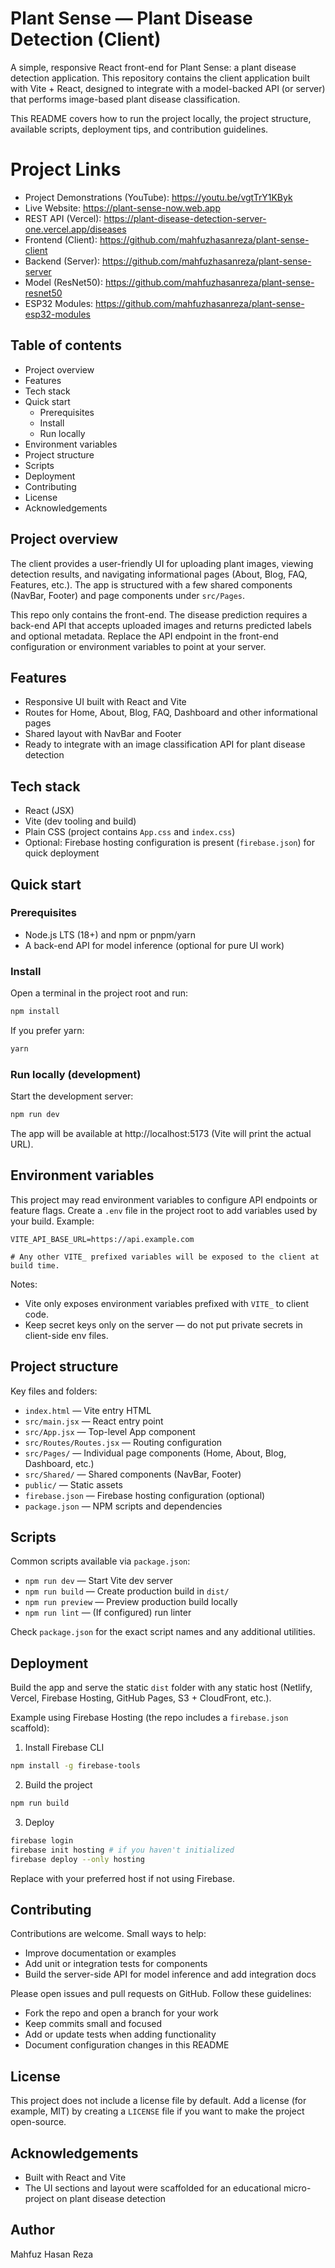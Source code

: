 # Plant Sense — Plant Disease Detection (Client)

A simple, responsive React front-end for Plant Sense: a plant disease detection application. This repository contains the client application built with Vite + React, designed to integrate with a model-backed API (or server) that performs image-based plant disease classification.

This README covers how to run the project locally, the project structure, available scripts, deployment tips, and contribution guidelines.

# Project Links

- Project Demonstrations (YouTube): https://youtu.be/vgtTrY1KByk
- Live Website: https://plant-sense-now.web.app
- REST API (Vercel): https://plant-disease-detection-server-one.vercel.app/diseases
- Frontend (Client): https://github.com/mahfuzhasanreza/plant-sense-client
- Backend (Server): https://github.com/mahfuzhasanreza/plant-sense-server
- Model (ResNet50): https://github.com/mahfuzhasanreza/plant-sense-resnet50
- ESP32 Modules: https://github.com/mahfuzhasanreza/plant-sense-esp32-modules

## Table of contents

- Project overview
- Features
- Tech stack
- Quick start
	- Prerequisites
	- Install
	- Run locally
- Environment variables
- Project structure
- Scripts
- Deployment
- Contributing
- License
- Acknowledgements


## Project overview

The client provides a user-friendly UI for uploading plant images, viewing detection results, and navigating informational pages (About, Blog, FAQ, Features, etc.). The app is structured with a few shared components (NavBar, Footer) and page components under `src/Pages`.

This repo only contains the front-end. The disease prediction requires a back-end API that accepts uploaded images and returns predicted labels and optional metadata. Replace the API endpoint in the front-end configuration or environment variables to point at your server.


## Features

- Responsive UI built with React and Vite
- Routes for Home, About, Blog, FAQ, Dashboard and other informational pages
- Shared layout with NavBar and Footer
- Ready to integrate with an image classification API for plant disease detection


## Tech stack

- React (JSX)
- Vite (dev tooling and build)
- Plain CSS (project contains `App.css` and `index.css`)
- Optional: Firebase hosting configuration is present (`firebase.json`) for quick deployment


## Quick start

### Prerequisites

- Node.js LTS (18+) and npm or pnpm/yarn
- A back-end API for model inference (optional for pure UI work)


### Install

Open a terminal in the project root and run:

```bash
npm install
```

If you prefer yarn:

```bash
yarn
```


### Run locally (development)

Start the development server:

```bash
npm run dev
```

The app will be available at http://localhost:5173 (Vite will print the actual URL).


## Environment variables

This project may read environment variables to configure API endpoints or feature flags. Create a `.env` file in the project root to add variables used by your build. Example:

```
VITE_API_BASE_URL=https://api.example.com

# Any other VITE_ prefixed variables will be exposed to the client at build time.
```

Notes:
- Vite only exposes environment variables prefixed with `VITE_` to client code.
- Keep secret keys only on the server — do not put private secrets in client-side env files.


## Project structure

Key files and folders:

- `index.html` — Vite entry HTML
- `src/main.jsx` — React entry point
- `src/App.jsx` — Top-level App component
- `src/Routes/Routes.jsx` — Routing configuration
- `src/Pages/` — Individual page components (Home, About, Blog, Dashboard, etc.)
- `src/Shared/` — Shared components (NavBar, Footer)
- `public/` — Static assets
- `firebase.json` — Firebase hosting configuration (optional)
- `package.json` — NPM scripts and dependencies


## Scripts

Common scripts available via `package.json`:

- `npm run dev` — Start Vite dev server
- `npm run build` — Create production build in `dist/`
- `npm run preview` — Preview production build locally
- `npm run lint` — (If configured) run linter

Check `package.json` for the exact script names and any additional utilities.


## Deployment

Build the app and serve the static `dist` folder with any static host (Netlify, Vercel, Firebase Hosting, GitHub Pages, S3 + CloudFront, etc.).

Example using Firebase Hosting (the repo includes a `firebase.json` scaffold):

1. Install Firebase CLI

```bash
npm install -g firebase-tools
```

2. Build the project

```bash
npm run build
```

3. Deploy

```bash
firebase login
firebase init hosting # if you haven't initialized
firebase deploy --only hosting
```

Replace with your preferred host if not using Firebase.


## Contributing

Contributions are welcome. Small ways to help:

- Improve documentation or examples
- Add unit or integration tests for components
- Build the server-side API for model inference and add integration docs

Please open issues and pull requests on GitHub. Follow these guidelines:

- Fork the repo and open a branch for your work
- Keep commits small and focused
- Add or update tests when adding functionality
- Document configuration changes in this README


## License

This project does not include a license file by default. Add a license (for example, MIT) by creating a `LICENSE` file if you want to make the project open-source.


## Acknowledgements

- Built with React and Vite
- The UI sections and layout were scaffolded for an educational micro-project on plant disease detection

## Author

Mahfuz Hasan Reza